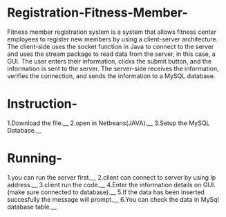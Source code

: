 # Registration-Fitness-Member-
Fitness member registration system is a system that allows fitness center employees to register new members by using a client-server architecture. The client-side uses the socket function in Java to connect to the server and uses the stream package to read data from the server, in this case, a GUI. The user enters their information, clicks the submit button, and the information is sent to the server. The server-side receives the information, verifies the connection, and sends the information to a MySQL database.
# Instruction-
 1.Download the file.__
 2.open in Netbeans(JAVA).__
 3.Setup the MySQL Database.__
 
# Running-
 1.you can run the server first.__
 2.client can connect to server by using Ip address.__
 3.client run the code.__
 4.Enter the information details on GUI. (make sure connected to database).__
 5.If the data has been inserted succesfully the message will prompt.__
 6.You can check the data in MySql database table.__

 
